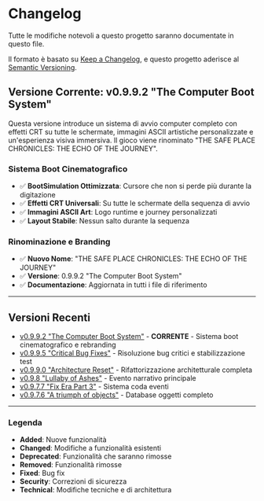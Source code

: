 # Changelog

Tutte le modifiche notevoli a questo progetto saranno documentate in questo file.

Il formato è basato su [Keep a Changelog](https://keepachangelog.com/en/1.0.0/),
e questo progetto aderisce al [Semantic Versioning](https://semver.org/spec/v2.0.0.html).

## Versione Corrente: v0.9.9.2 "The Computer Boot System"

Questa versione introduce un sistema di avvio computer completo con effetti CRT su tutte le schermate, immagini ASCII artistiche personalizzate e un'esperienza visiva immersiva. Il gioco viene rinominato "THE SAFE PLACE CHRONICLES: THE ECHO OF THE JOURNEY".

### Sistema Boot Cinematografico
- ✅ **BootSimulation Ottimizzata**: Cursore che non si perde più durante la digitazione
- ✅ **Effetti CRT Universali**: Su tutte le schermate della sequenza di avvio
- ✅ **Immagini ASCII Art**: Logo runtime e journey personalizzati
- ✅ **Layout Stabile**: Nessun salto durante la sequenza

### Rinominazione e Branding
- ✅ **Nuovo Nome**: "THE SAFE PLACE CHRONICLES: THE ECHO OF THE JOURNEY"
- ✅ **Versione**: 0.9.9.2 "The Computer Boot System"
- ✅ **Documentazione**: Aggiornata in tutti i file di riferimento

---

## Versioni Recenti
- [v0.9.9.2 "The Computer Boot System"](documentazione/changelog/CHANGELOG-v0.9.9.2.md) - **CORRENTE** - Sistema boot cinematografico e rebranding
- [v0.9.9.5 "Critical Bug Fixes"](documentazione/changelog/CHANGELOG-v0.9.9.5.md) - Risoluzione bug critici e stabilizzazione test
- [v0.9.9.0 "Architecture Reset"](documentazione/changelog/CHANGELOG-v0.9.9.0.md) - Rifattorizzazione architetturale completa
- [v0.9.8 "Lullaby of Ashes"](documentazione/changelog/CHANGELOG-v0.9.8.md) - Evento narrativo principale
- [v0.9.7.7 "Fix Era Part 3"](documentazione/changelog/CHANGELOG-v0.9.7.7.md) - Sistema coda eventi
- [v0.9.7.6 "A triumph of objects"](documentazione/changelog/CHANGELOG-v0.9.7.6.md) - Database oggetti completo

---

### Legenda
- **Added**: Nuove funzionalità
- **Changed**: Modifiche a funzionalità esistenti
- **Deprecated**: Funzionalità che saranno rimosse
- **Removed**: Funzionalità rimosse
- **Fixed**: Bug fix
- **Security**: Correzioni di sicurezza
- **Technical**: Modifiche tecniche e di architettura